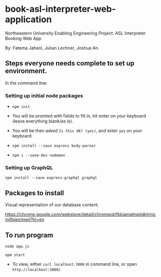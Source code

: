 # book-asl-interpreter-web-application
Northeastern University Enabling Engineering Project: ASL Interpreter Booking Web App

By: Fatema Jahani, Julian Lechner, Joshua An.


## Steps everyone needs complete to set up environment.
In the command line:

### Setting up initial node packages
* `npm init`
* You will be promted with fields to fill in, hit enter on your keyboard (leave everything blank/as is).

* You will be then asked `Is this OK? (yes)`, and enter `yes` on your keyboard.

* `npm install --save express body-parser`
* `npm i --save-dev nodemon`


### Setting up GraphQL
`npm install --save express-graphql graphql`

## Packages to install
Visual representation of our database content.

https://chrome.google.com/webstore/detail/chromeiql/fkkiamalmpiidkljmicmjfbieiclmeij?hl=en


## To run program
`node app.js`

`npm start`

* To view, either `curl localhost:3000` in command line, or open `http://localhost:3000/`

